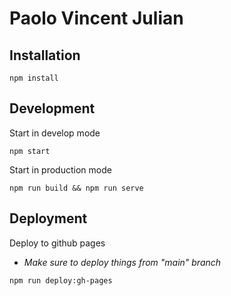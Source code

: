 # Paolo Vincent Julian

## Installation

```
npm install
```

## Development

Start in develop mode

```
npm start
```

Start in production mode

```
npm run build && npm run serve
```

## Deployment

Deploy to github pages

- _Make sure to deploy things from "main" branch_

```
npm run deploy:gh-pages
```
